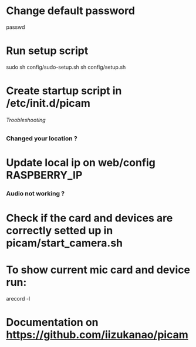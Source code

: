 # Change default password
passwd

# Run setup script
sudo sh config/sudo-setup.sh
sh config/setup.sh

# Create startup script in /etc/init.d/picam

###### Troobleshooting
### Changed your location ?
# Update local ip on web/config RASPBERRY_IP

### Audio not working ?
# Check if the card and devices are correctly setted up in picam/start_camera.sh
# To show current mic card and device run:
arecord -l

# Documentation on https://github.com/iizukanao/picam


